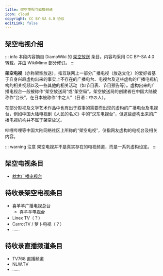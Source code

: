 ```yaml
---
title: 架空电视与直播频道
icon: cloud
copyright: CC BY-SA 4.0 协议
editLink: false
---
```


## 架空电视介绍

::: info
本段内容摘自 DiamoWiki 的 [架空放送](https://diamowiki.miraheze.org/wiki/架空放送) 条目，内容均采用 CC BY-SA 4.0 转载，并由 WikiMimo 部分修订。
:::

**架空电视**（亦称架空放送），指互联网上一部分广播电视（放送文化）的爱好者基于自身兴趣虚构出来的事实上不存在的广播电台、电视台及这些虚构的广播电视机构的相关视频以及一些其他的相关活动（如节目表、节目预告等）。虚构出来的广播电视台一般被称作“架空放送局”或“架空局”。架空放送局的创建者在中国大陆被称作“台长”，在日本被称作“中之人”（日语：中の人）。

在部分影视及文学艺术作品中也有出于叙事的需要而出现的虚构的广播电台及电视台，例如中国大陆电视剧《人民的名义》中的“汉东电视台”，但这些虚构出来的广播电视机构并不属于架空放送。

哔哩哔哩等中国大陆网络社区上所称的“架空电视”，仅指网友虚构的电视台及相关内容。

::: warning 注意
架空电视并不是真实存在的电视频道，而是一系列虚构设定。
:::

## 架空电视条目

- [枕木广播电视台](zrt.md)

## 待收录架空电视条目

- 喜羊羊广播电视总台
  - 喜羊羊电视台
- Linex TV（？）
- CarrotTV / 萝卜电视（？）
- ……

## 待收录直播频道条目

- TV768 直播频道
- NLW.TV
- ……
